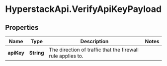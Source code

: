 # HyperstackApi.VerifyApiKeyPayload

## Properties

Name | Type | Description | Notes
------------ | ------------- | ------------- | -------------
**apiKey** | **String** | The direction of traffic that the firewall rule applies to. | 


